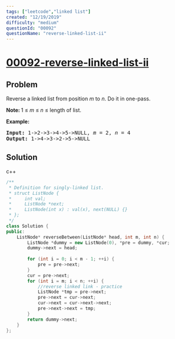 ```yaml
---
tags: ["leetcode","linked list"]
created: "12/19/2019"
difficulty: "medium"
questionId: "00092"
questionName: "reverse-linked-list-ii"
---
```


# <a href="https://leetcode.com/problems/reverse-linked-list-ii/" target="_blank">00092-reverse-linked-list-ii</a>

## Problem
<div><p>Reverse a linked list from position <em>m</em> to <em>n</em>. Do it in one-pass.</p>

<p><strong>Note:&nbsp;</strong>1 ≤ <em>m</em> ≤ <em>n</em> ≤ length of list.</p>

<p><strong>Example:</strong></p>

<pre><strong>Input:</strong> 1-&gt;2-&gt;3-&gt;4-&gt;5-&gt;NULL, <em>m</em> = 2, <em>n</em> = 4
<strong>Output:</strong> 1-&gt;4-&gt;3-&gt;2-&gt;5-&gt;NULL
</pre>
</div>

## Solution

c++
```c++
/**
 * Definition for singly-linked list.
 * struct ListNode {
 *     int val;
 *     ListNode *next;
 *     ListNode(int x) : val(x), next(NULL) {}
 * };
 */
class Solution {
public:
    ListNode* reverseBetween(ListNode* head, int m, int n) {
        ListNode *dummy = new ListNode(0), *pre = dummy, *cur;
        dummy->next = head;
        
        for (int i = 0; i < m - 1; ++i) {
            pre = pre->next;
        }
        cur = pre->next;
        for (int i = m; i < n; ++i) {
            //reverse linked link - practice
            ListNode *tmp = pre->next;
            pre->next = cur->next;
            cur->next = cur->next->next;
            pre->next->next = tmp;
        }
        return dummy->next;
    }
};
​
```
